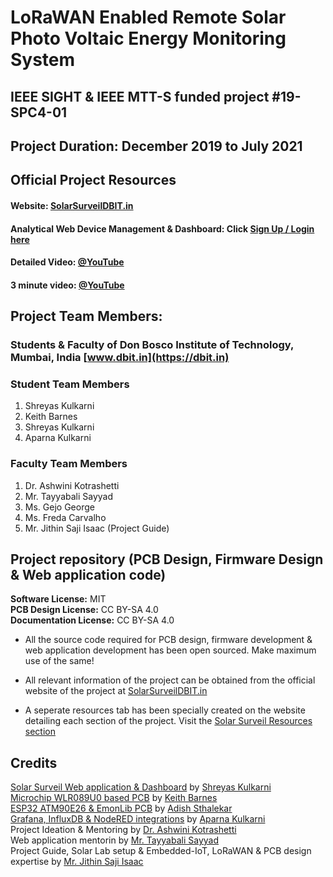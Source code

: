 # LoRaWAN Enabled Remote Solar Photo Voltaic Energy Monitoring System  
## IEEE SIGHT & IEEE MTT-S funded project #19-SPC4-01  
## Project Duration: December 2019 to July 2021  

## Official Project Resources
#### Website: [SolarSurveilDBIT.in](https://SolarSurveilDBIT.in)
#### Analytical Web Device Management & Dashboard: Click [Sign Up / Login here](https://solarsurveildbit.in/index.html#services)
#### Detailed Video: [@YouTube](https://youtu.be/FI_uH7AuqU8)  
#### 3 minute video: [@YouTube](https://youtu.be/UwQO7I1e_y8)  

## Project Team Members:      
### Students & Faculty of Don Bosco Institute of Technology, Mumbai, India [www.dbit.in](https://dbit.in)
### Student Team Members  
1. Shreyas Kulkarni
2. Keith Barnes
3. Shreyas Kulkarni
4. Aparna Kulkarni

### Faculty Team Members
1. Dr. Ashwini Kotrashetti
2. Mr. Tayyabali Sayyad
3. Ms. Gejo George
4. Ms. Freda Carvalho
5. Mr. Jithin Saji Isaac (Project Guide)

## Project repository (PCB Design, Firmware Design & Web application code)

**Software License:** MIT  
**PCB Design License:** CC BY-SA 4.0  
**Documentation License:** CC BY-SA 4.0  

- All the source code required for PCB design, firmware development & web application development has been open sourced. Make maximum use of the same!

- All relevant information of the project can be obtained from the official website of the project at [SolarSurveilDBIT.in](https://SolarSurveilDBIT.in)  

- A seperate resources tab has been specially created on the website detailing each section of the project. Visit the [Solar Surveil Resources section](https://solarsurveildbit.in/resources.html)  

## Credits

 [Solar Surveil Web application & Dashboard](https://github.com/sdk694/SolarSurveil) by  [Shreyas Kulkarni](https://twitter.com/)  
 [Microchip WLR089U0 based PCB](https://github.com/jithinsisaac/LoRa-PV-RMS-SolarSurveil/tree/main/PCB_WLR089U0_Board) by  [Keith Barnes](https://twitter.com/@sir_keith_)   
 [ESP32 ATM90E26 & EmonLib PCB](https://github.com/jithinsisaac/LoRa-PV-RMS-SolarSurveil/tree/main/PCB_ESP32_ATM90E26_Board) by [Adish Sthalekar](https://twitter.com/)     
 [Grafana, InfluxDB & NodeRED integrations](https://solarsurveildbit.in/blogak.html) by [Aparna Kulkarni](https://twitter.com/)  
 Project Ideation & Mentoring by [Dr. Ashwini Kotrashetti](http://ashwiniprofile-dbit.blogspot.com/)  
 Web application mentorin by [Mr. Tayyabali Sayyad](https://tayyabali.in/)  
 Project Guide, Solar Lab setup & Embedded-IoT, LoRaWAN & PCB design expertise by [Mr. Jithin Saji Isaac](https://jithinsisaac.github.io/)   
 
 
